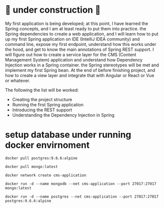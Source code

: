 # 🚧 under construction 🚧
My first application is being developed; at this point, I have learned the Spring concepts, and I am at least ready to put them into practice. the Spring dependencies to create a web application, and I will learn how to put up my first Spring application on IDE (IntelliJ IDEA community) and command line, expose my first endpoint, understand how this works under the hood, and get to know the main annotations of Spring REST support. I will figure out how to create a service layer for the CMS (Content Management System) application and understand how Dependency Injection works in a Spring container. the Spring stereotypes will be met and implement my first Spring bean. At the end of before finishing project, and how to create a view layer and integrate that with Angular or React or Vue or whatever.

The following the list will be worked:

- Creating the project structure
- Running the first Spring application
- Introducing the REST support
- Understanding the Dependency Injection in Spring

# setup database under running docker envirnoment

`docker pull postgres:9.6.6:alpine`

`docker pull mongo:latest`

`docker network create cms-application`

`docker run -d --name mongodb --net cms-application --port 27017:27017 mongo:latest`

`docker run -d --name postgres --net cms-application --port 27017:27017 postgres:9.6.6:alpine`

